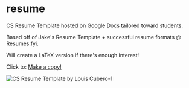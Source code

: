 # resume

CS Resume Template hosted on Google Docs tailored toward students.

Based off of Jake's Resume Template + successful resume formats @ Resumes.fyi.

Will create a LaTeX version if there's enough interest!

Click to: [Make a copy!](https://docs.google.com/document/d/1qnFvZN7zLLBLUZFF1Zu5HwYwDaSKAuhzyaO7SX12rHI/copy)

![CS Resume Template by Louis Cubero-1](https://github.com/user-attachments/assets/92161e83-bbdf-4e17-976b-4c1481941f49)
